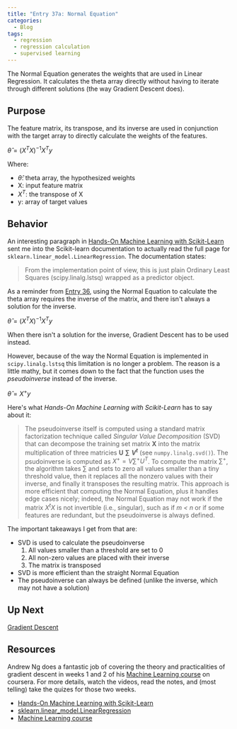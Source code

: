 ```yaml
---
title: "Entry 37a: Normal Equation"
categories:
  - Blog
tags:
  - regression
  - regression calculation
  - supervised learning
---
```


The Normal Equation generates the weights that are used in Linear Regression. It calculates the theta array directly without having to iterate through different solutions (the way Gradient Descent does).

## Purpose

The feature matrix, its transpose, and its inverse are used in conjunction with the target array to directly calculate the weights of the features.

$\hat{\theta} = (X^{T} X)^{-1} X^{T} y$

Where:

- $\hat{\theta}$: theta array, the hypothesized weights
- X: input feature matrix
- $X^{T}$: the transpose of X
- y: array of target values

## Behavior

An interesting paragraph in [Hands-On Machine Learning with Scikit-Learn](https://www.amazon.com/Hands-Machine-Learning-Scikit-Learn-TensorFlow/dp/1492032646) sent me into the Scikit-learn documentation to actually read the full page for `sklearn.linear_model.LinearRegression`. The documentation states:

> From the implementation point of view, this is just plain Ordinary Least Squares (scipy.linalg.lstsq) wrapped as a predictor object.

As a reminder from [Entry 36](https://julielinx.github.io/blog/36_regression_OLS/), using the Normal Equation to calculate the theta array requires the inverse of the matrix, and there isn't always a solution for the inverse.

$\hat{\theta} = (X^{T} X)^{-1} X^{T} y$

When there isn't a solution for the inverse, Gradient Descent has to be used instead.

However, because of the way the Normal Equation is implemented in `scipy.linalg.lstsq` this limitation is no longer a problem. The reason is a little mathy, but it comes down to the fact that the function uses the *pseudoinverse* instead of the inverse.

$\hat{\theta} = X^{+} y$

Here's what *Hands-On Machine Learning with Scikit-Learn* has to say about it:

> The pseudoinverse itself is computed using a standard matrix factorization technique called *Singular Value Decomposition* (SVD) that can decompose the training set matrix **X** into the matrix multiplication of three matricies **U** **$\sum$** **$V^{t}$** (see `numpy.linalg.svd()`). The psudoinverse is computed as $X^{+} = V \sum^{+} U^{T}$. To compute the matrix $\sum^{+}$, the algorithm takes $\sum$ and sets to zero all values smaller than a tiny threshold value, then it replaces all the nonzero values with their inverse, and finally it transposes the resulting matrix. This approach is more efficient that computing the Normal Equation, plus it handles edge cases nicely; indeed, the Normal Equation may not work if the matrix $X^{t}X$ is not invertible (i.e., singular), such as if *m < n* or if some features are redundant, but the pseudoinverse is always defined.

The important takeaways I get from that are:

- SVD is used to calculate the pseudoinverse
  1. All values smaller than a threshold are set to 0
  2. All non-zero values are placed with their inverse
  3. The matrix is transposed
- SVD is more efficient than the straight Normal Equation
- The pseudoinverse can always be defined (unlike the inverse, which may not have a solution)

## Up Next

[Gradient Descent](https://julielinx.github.io/blog/37b_regression_gradient_descent/)

## Resources

Andrew Ng does a fantastic job of covering the theory and practicalities of gradient descent in weeks 1 and 2 of his [Machine Learning course](https://www.coursera.org/learn/machine-learning) on coursera. For more details, watch the videos, read the notes, and (most telling) take the quizes for those two weeks.

- [Hands-On Machine Learning with Scikit-Learn](https://www.amazon.com/Hands-Machine-Learning-Scikit-Learn-TensorFlow/dp/1492032646)
- [sklearn.linear_model.LinearRegression](https://scikit-learn.org/stable/modules/generated/sklearn.linear_model.LinearRegression.html)
- [Machine Learning course](https://www.coursera.org/learn/machine-learning)